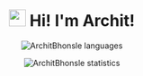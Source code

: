 <h1 align="center"> 
  <img src="https://media.giphy.com/media/hvRJCLFzcasrR4ia7z/giphy.gif" width="30">
  Hi! I'm Archit! 
</h1>

<p align="center">
  <img 
       src="https://github-readme-stats.vercel.app/api/top-langs?username=ArchitBhonsle&layout=compact&hide=html&theme=gotham" 
       alt="ArchitBhonsle languages" />
</p>
<p align="center">
  <img 
       src="https://github-readme-stats.vercel.app/api?username=ArchitBhonsle&show_icons=true&theme=gotham" 
       alt="ArchitBhonsle statistics" />
</p>
